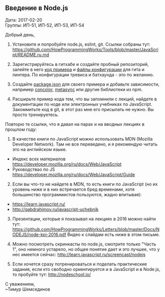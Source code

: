## Введение в Node.js

Дата: 2017-02-20  
Группы: ИП-51, ИП-52, ИП-53, ИП-54  

Добрый день,

1. Установите и попробуйте node.js, eslint, git. Ссылки собраны тут:
https://github.com/HowProgrammingWorks/Tools/blob/master/JavaScript/README.ru.md

2. Зарегистрируйтесь в гитхабе и создайте пробный репозиторий, залейте в него
[код примера](https://github.com/HowProgrammingWorks/Tools/blob/master/JavaScript/examples/example.js)
и [файлы конфигурации](https://github.com/HowProgrammingWorks/Tools/tree/master/JavaScript/examples)
для гита и линтера. По конфигурации тревиса и батхаунда - это по желанию.

3. Создайте [package.json](https://docs.npmjs.com/files/package.json) для
своего примера и добавьте зависимости, например [concolor](https://www.npmjs.com/package/concolor),
[metasync](https://www.npmjs.com/package/metasync) или другие библиотеки из npm.

4. Расширьте пример кода тем, что вы запомнили с лекций, найдете в документации
по ноде или электронных учебниках по JavaScript. Закоммитьте код в git, в этот
раз мне его присылать не нужно. Вы просто тренируетесь.

Повторю те ссылки, что я давал на парах и на вводных лекциях в прошлом году:

1. В качестве книги по JavaScript можно использовать MDN (Mozilla Developer Network).
Там не все переведено, и я рекомендую читать это на английском языке.
  - Индекс всех материалов https://developer.mozilla.org/ru/docs/Web/JavaScript
  - Руководствао по JS https://developer.mozilla.org/ru/docs/Web/JavaScript/Guide

2. Если вы что-то не найдете в MDN, то есть книги по JavaScript (но их уровень
ниже и в них встречается бред временами, хотя большинство программистов
пользуются, жадно впитывая):
  - https://learn.javascript.ru/
  - http://gabdrahimov.ru/javascript-uchebnik

3. Презентации, которые я показывал на лекциях в 2016 можно найти тут:
https://github.com/HowProgrammingWorks/Letters/blob/master/Docs/NODEJS/node-kpi-2016.pdf
Видео к слайдам есть ниже в этом письме.

4. Можно посмотреть скринкасты по node.js, смотрите только "Часть 1", оно немного
устарело, но общее понятие дает и это лучшее, что у нес имеется сейчас:
http://learn.javascript.ru/screencast/nodejs

5. Если хочется сразу потренироваться и поделать практические задания, если кто
свободно ориентируется и в JavaScript и в Node.js, то пробуйте тут: http://nodeschool.io/

С уважением,  
~Тимур Шемсединов
